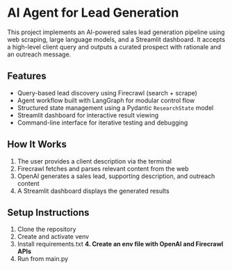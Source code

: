 # AI Agent for Lead Generation

This project implements an AI-powered sales lead generation pipeline using web scraping, large language models, and a Streamlit dashboard. It accepts a high-level client query and outputs a curated prospect with rationale and an outreach message.

## Features

- Query-based lead discovery using Firecrawl (search + scrape)
- Agent workflow built with LangGraph for modular control flow
- Structured state management using a Pydantic `ResearchState` model
- Streamlit dashboard for interactive result viewing
- Command-line interface for iterative testing and debugging

## How It Works

1. The user provides a client description via the terminal
2. Firecrawl fetches and parses relevant content from the web
3. OpenAI generates a sales lead, supporting description, and outreach content
4. A Streamlit dashboard displays the generated results

## Setup Instructions

1. Clone the repository
2. Create and activate venv
3. Install requirements.txt
**4. Create an env file with OpenAI and Firecrawl APIs**
5. Run from main.py

   
